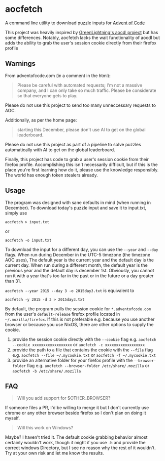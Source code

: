 # aocfetch
A command line utility to download puzzle inputs for [Advent of Code](https://adventofcode.com)

This project was heavily inspired by [GreenLightning's aocdl project](https://github.com/GreenLightning/advent-of-code-downloader/blob/master/aocdl/main.go) but has some differences.
Notably, aocfetch lacks the wait functionality of aocdl but adds the ability to grab the user's session cookie directly from their firefox profile

## Warnings
From adventofcode.com (in a comment in the html):

>Please be careful with automated requests; I'm not a massive company, and I can
>only take so much traffic.  Please be considerate so that everyone gets to play.

Please do not use this project to send too many unneccessary requests to AOC. 


Additionally, as per the home page:

>starting this December, please don't use AI to get on the global leaderboard.

Please do not use this project as part of a pipeline to solve puzzles automatically with AI to get on the global leaderboard. 


Finally, this project has code to grab a user's session cookie from their firefox profile. 
Accomplishing this isn't necessarily difficult, but if this is the place you're first learning how do it, please use the knowledge responsibly. 
The world has enough token stealers already. 


## Usage

The program was designed with sane defaults in mind (when running in December). To download today's puzzle input and save it to input.txt, simply use

```aocfetch > input.txt```

or

```aocfetch -o input.txt```


To download the input for a different day, you can use the `--year` and `--day` flags. When run during December in the UTC-5 timezone (the timezone AOC uses),
The default year is the current year and the default day is the current day. When run during a different month, the default year is the previous year and
the default day is december 1st. Obviously, you cannot run it with a year that's too far in the past or in the future or a day greater than 31. 

```aocfetch --year 2015 --day 3 -o 2015day3.txt``` is equivalent to

```aocfetch -y 2015 -d 3 > 2015day3.txt```


By default, the program pulls the session cookie for `*.adventofcode.com` from the user's `default-release` firefox profile located in `~/.mozilla/firefox`.
If this is not preferable e.g. because you use another browser or because you use NixOS, there are other options to supply the cookie.

1. provide the session cookie directly with the `--cookie` flag e.g. `aocfetch --cookie xxxxxxxxxxxxxxxxxx` or `aocfetch -c xxxxxxxxxxxxxxxxxx`
2. provide the path to a file that contains the cookie with the `--file` flag e.g. `aocfetch --file ~/.mycookie.txt` or `aocfetch -f ~/.mycookie.txt`
3. provide an alternative folder for your firefox profile with the `--browser-folder` flag e.g. `aocfetch --browser-folder /etc/share/.mozilla` or `aocfetch -b /etc/share/.mozilla`


## FAQ
> Will you add support for $OTHER_BROWSER?

If someone files a PR, I'd be willing to merge it but I don't currently use chrome or any other browser beside firefox so I don't plan on doing it myself. 

> Will this work on Windows?

Maybe? I haven't tried it. The default cookie grabbing behavior almost certainly wouldn't work, though it might if you use `-b` and provide the correct windows Directory, but I see no reason why the rest of it wouldn't. Try at your own risk and let me know the results. 


